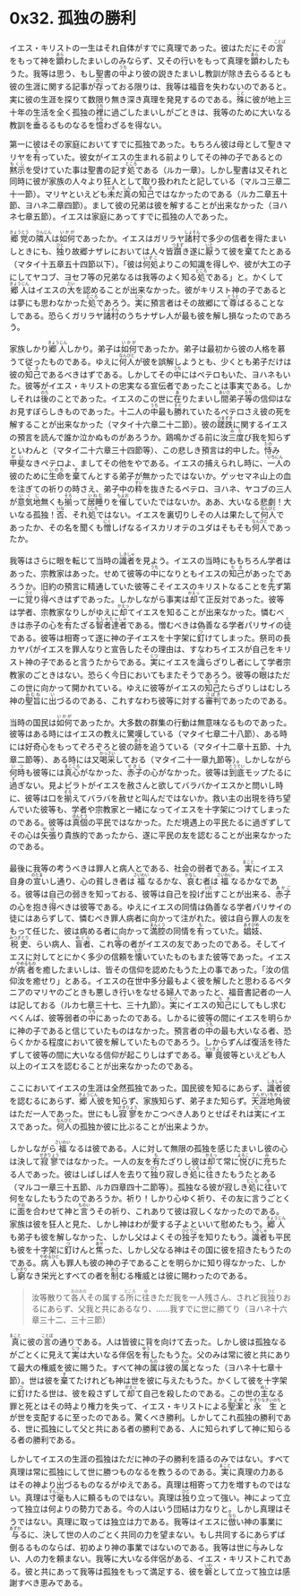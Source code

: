 # 0x32. 孤独の勝利

<article>
<section>
<p class="paragraph">イエス・キリストの一生はそれ自体がすでに真理であった。彼はただにその<ruby><rb>言</rb><rp>（</rp><rt>ことば</rt><rp>）</rp></ruby>をもって神を<ruby><rb>顕</rb><rp>（</rp><rt>あら</rt><rp>）</rp></ruby>わしたまいしのみならず、又その行いをもって真理を<ruby><rb>顕</rb><rp>（</rp><rt>あら</rt><rp>）</rp></ruby>わしたもうた。我等は思う、もし聖書の<ruby><rb>中</rb><rp>（</rp><rt>うち</rt><rp>）</rp></ruby>より彼の説きたまいし教訓が除き去らるるとも彼の生涯に関する記事が<ruby><rb>存</rb><rp>（</rp><rt>のこ</rt><rp>）</rp></ruby>っておる限りは、我等は福音を失わないのであると。実に彼の生涯を探りて数限り無き深き真理を発見するのである。<ruby><rb>殊</rb><rp>（</rp><rt>こと</rt><rp>）</rp></ruby>に彼が地上三十年の生活を全く孤独の<ruby><rb>裡</rb><rp>（</rp><rt>うち</rt><rp>）</rp></ruby>に過ごしたまいしがごときは、我等のために大いなる教訓を<ruby><rb>垂</rb><rp>（</rp><rt>た</rt><rp>）</rp></ruby>るるものなるを<ruby><rb>憶</rb><rp>（</rp><rt>おも</rt><rp>）</rp></ruby>わざるを得ない。</p>

<p class="paragraph">第一に彼はその家庭においてすでに孤独であった。もちろん彼は母として聖きマリヤを<ruby><rb>有</rb><rp>（</rp><rt>も</rt><rp>）</rp></ruby>っていた。彼女がイエスの生まれる前よりしてその神の子であるとの<ruby><rb>黙示</rb><rp>（</rp><rt>もくし</rt><rp>）</rp></ruby>を受けていた事は聖書の記す<ruby><rb>処</rb><rp>（</rp><rt>ところ</rt><rp>）</rp></ruby>である（ルカ一章）。しかし聖書は又それと同時に彼が家族の人々より狂人として取り扱われたと記している（マルコ三章二十一節）。マリヤといえども<ruby><rb>未</rb><rp>（</rp><rt>いま</rt><rp>）</rp></ruby>だ<ruby><rb>真</rb><rp>（</rp><rt>しん</rt><rp>）</rp></ruby>の<ruby><rb>知己</rb><rp>（</rp><rt>ちき</rt><rp>）</rp></ruby>ではなかったのである（ルカ二章五十節、ヨハネ二章四節）。まして彼の兄弟は彼を解することが出来なかった（ヨハネ七章五節）。イエスは家庭にあってすでに孤独の人であった。</p>

<p class="paragraph"><ruby><rb>郷党</rb><rp>（</rp><rt>きょうとう</rt><rp>）</rp></ruby>の<ruby><rb>隣人</rb><rp>（</rp><rt>りんじん</rt><rp>）</rp></ruby>は<ruby><rb>如何</rb><rp>（</rp><rt>いかが</rt><rp>）</rp></ruby>であったか。イエスはガリラヤ<ruby><rb>諸村</rb><rp>（</rp><rt>しょそん</rt><rp>）</rp></ruby>で多少の信者を得たまいしときにも、<ruby><rb>独</rb><rp>（</rp><rt>ひと</rt><rp>）</rp></ruby>り故郷ナザレにおいては人々皆<ruby><rb>躓</rb><rp>（</rp><rt>つまず</rt><rp>）</rp></ruby>き遂に<ruby><rb>厭</rb><rp>（</rp><rt>いと</rt><rp>）</rp></ruby>うて彼を<ruby><rb>棄</rb><rp>（</rp><rt>す</rt><rp>）</rp></ruby>てたとある（マタイ十五章五十四節以下）。「彼は<ruby><rb>何処</rb><rp>（</rp><rt>いずこ</rt><rp>）</rp></ruby>よりこの知識を得しや、彼が大工の子にしてヤコブ、ヨセフ等の兄弟なるは我等のよく知る<ruby><rb>処</rb><rp>（</rp><rt>ところ</rt><rp>）</rp></ruby>である」と。かくして<ruby><rb>郷人</rb><rp>（</rp><rt>きょうじん</rt><rp>）</rp></ruby>はイエスの<ruby><rb>大</rb><rp>（</rp><rt>だい</rt><rp>）</rp></ruby>を認めることが出来なかった。彼がキリスト神の子であるとは夢にも思わなかった<ruby><rb>処</rb><rp>（</rp><rt>ところ</rt><rp>）</rp></ruby>であろう。<ruby><rb>実</rb><rp>（</rp><rt>じつ</rt><rp>）</rp></ruby>に預言者はその故郷にて<ruby><rb>尊</rb><rp>（</rp><rt>とうと</rt><rp>）</rp></ruby>ばるることなしである。恐らくガリラヤ<ruby><rb>諸村</rb><rp>（</rp><rt>しょそん</rt><rp>）</rp></ruby>のうちナザレ人が最も彼を解し損なったのであろう。</p>

<p class="paragraph">家族しかり<ruby><rb>郷人</rb><rp>（</rp><rt>きょうじん</rt><rp>）</rp></ruby>しかり。弟子は<ruby><rb>如何</rb><rp>（</rp><rt>いかが</rt><rp>）</rp></ruby>であったか。弟子は最初から彼の人格を慕うて従ったものである。ゆえに<ruby><rb>何人</rb><rp>（</rp><rt>なんびと</rt><rp>）</rp></ruby>が彼を誤解しようとも、少くとも弟子だけは彼の<ruby><rb>知己</rb><rp>（</rp><rt>ちき</rt><rp>）</rp></ruby>であるべきはずである。しかしてその<ruby><rb>中</rb><rp>（</rp><rt>うち</rt><rp>）</rp></ruby>にはペテロもいた、ヨハネもいた。彼等がイエス・キリストの忠実なる宣伝者であったことは事実である。しかしそれは<ruby><rb>後</rb><rp>（</rp><rt>のち</rt><rp>）</rp></ruby>のことであった。イエスのこの世に<ruby><rb>在</rb><rp>（</rp><rt>あ</rt><rp>）</rp></ruby>りたまいし<ruby><rb>間</rb><rp>（</rp><rt>あいだ</rt><rp>）</rp></ruby>弟子<ruby><rb>等</rb><rp>（</rp><rt>たち</rt><rp>）</rp></ruby>の信仰はなお見すぼらしきものであった。十二人の<ruby><rb>中</rb><rp>（</rp><rt>うち</rt><rp>）</rp></ruby>最も<ruby><rb>勝</rb><rp>（</rp><rt>すぐ</rt><rp>）</rp></ruby>れていたるぺテロさえ彼の死を解することが出来なかった（マタイ十六章二十二節）。彼の<ruby><rb>蹉跌</rb><rp>（</rp><rt>つまずき</rt><rp>）</rp></ruby>に関するイエスの預言を読んで誰か泣かぬものがあろうか。鶏鳴かざる前に汝<ruby><rb>三度</rb><rp>（</rp><rt>みた</rt><rp>）</rp></ruby>び我を知らずといわんと（マタイ二十六章三十四節等）、この悲しき預言は的中した。<ruby><rb>恃</rb><rp>（</rp><rt>たの</rt><rp>）</rp></ruby>み<ruby><rb>甲斐</rb><rp>（</rp><rt>がい</rt><rp>）</rp></ruby>なきペテロよ、ましてその他をやである。イエスの捕えられし時に、<ruby><rb>一人</rb><rp>（</rp><rt>いちにん</rt><rp>）</rp></ruby>の彼のために<ruby><rb>生命</rb><rp>（</rp><rt>いのち</rt><rp>）</rp></ruby>を<ruby><rb>棄</rb><rp>（</rp><rt>す</rt><rp>）</rp></ruby>てんとする弟子が無かったではないか。ゲッセマネ山上の血を注ぎての祈りの時さえ、弟子中の<ruby><rb>粋</rb><rp>（</rp><rt>すい</rt><rp>）</rp></ruby>を抜きたるペテロ、ヨハネ、ヤコブの三人が<ruby><rb>意気地</rb><rp>（</rp><rt>いくじ</rt><rp>）</rp></ruby>無くも<ruby><rb>揃</rb><rp>（</rp><rt>そろ</rt><rp>）</rp></ruby>って<ruby><rb>居睡</rb><rp>（</rp><rt>いねむ</rt><rp>）</rp></ruby>りを<ruby><rb>催</rb><rp>（</rp><rt>もよお</rt><rp>）</rp></ruby>していたではないか。ああ、大いなる悲劇！大いなる孤独！<ruby><rb>否</rb><rp>（</rp><rt>いな</rt><rp>）</rp></ruby>、それ<ruby><rb>処</rb><rp>（</rp><rt>ところ</rt><rp>）</rp></ruby>ではない。イエスを裏切りしその人は果たして<ruby><rb>何人</rb><rp>（</rp><rt>なんびと</rt><rp>）</rp></ruby>であったか、その名を聞くも<ruby><rb>憎</rb><rp>（</rp><rt>にく</rt><rp>）</rp></ruby>しげなるイスカリオテのユダはそもそも<ruby><rb>何人</rb><rp>（</rp><rt>なんびと</rt><rp>）</rp></ruby>であったか。</p>

<p class="paragraph">我等はさらに眼を転じて当時の<ruby><rb>識者</rb><rp>（</rp><rt>しきしゃ</rt><rp>）</rp></ruby>を見よう。イエスの当時にももちろん学者はあった、宗教家はあった。せめて彼等の<ruby><rb>中</rb><rp>（</rp><rt>うち</rt><rp>）</rp></ruby>になりともイエスの<ruby><rb>知己</rb><rp>（</rp><rt>ちき</rt><rp>）</rp></ruby>があったであろうか。旧約の預言に精通していた彼等こそイエスのキリストなることを<ruby><rb>先</rb><rp>（</rp><rt>ま</rt><rp>）</rp></ruby>ず第一に<ruby><rb>覚</rb><rp>（</rp><rt>さと</rt><rp>）</rp></ruby>り<ruby><rb>得</rb><rp>（</rp><rt>う</rt><rp>）</rp></ruby>べきはずであった。しかしながら事実は<ruby><rb>却</rb><rp>（</rp><rt>かえっ</rt><rp>）</rp></ruby>て正反対であった。彼等は学者、宗教家なりしがゆえに<ruby><rb>却</rb><rp>（</rp><rt>かえっ</rt><rp>）</rp></ruby>てイエスを知ることが出来なかった。憐むべきは赤子の心を<ruby><rb>有</rb><rp>（</rp><rt>も</rt><rp>）</rp></ruby>たざる<ruby><rb>智者達者</rb><rp>（</rp><rt>ちしゃたっしゃ</rt><rp>）</rp></ruby>である。憎むべきは偽善なる学者パリサイの<ruby><rb>徒</rb><rp>（</rp><rt>と</rt><rp>）</rp></ruby>である。彼等は相寄って遂に神の子イエスを十字架に<ruby><rb>釘</rb><rp>（</rp><rt>つ</rt><rp>）</rp></ruby>けてしまった。祭司の長カヤパがイエスを罪人なりと宣告したその理由は、すなわちイエスが自己をキリスト神の子であると言うたからである。<ruby><rb>実</rb><rp>（</rp><rt>じつ</rt><rp>）</rp></ruby>にイエスを<ruby><rb>識</rb><rp>（</rp><rt>し</rt><rp>）</rp></ruby>らざりし者にして学者宗教家のごときはない。恐らく今日においてもまたそうであろう。彼等の<ruby><rb>眼</rb><rp>（</rp><rt>め</rt><rp>）</rp></ruby>はただこの世に向かって開かれている。ゆえに彼等がイエスの<ruby><rb>知己</rb><rp>（</rp><rt>ちき</rt><rp>）</rp></ruby>たらざりしはむしろ神の<ruby><rb>聖旨</rb><rp>（</rp><rt>みむね</rt><rp>）</rp></ruby>に<ruby><rb>出</rb><rp>（</rp><rt>い</rt><rp>）</rp></ruby>づるのである、これすなわち彼等に対する<ruby><rb>審判</rb><rp>（</rp><rt>さばき</rt><rp>）</rp></ruby>であったのである。</p>

<p class="paragraph">当時の国民は<ruby><rb>如何</rb><rp>（</rp><rt>いかが</rt><rp>）</rp></ruby>であったか。大多数の群集の行動は無意味なるものであった。彼等はある時にはイエスの教えに驚嘆している（マタイ七章二十八節）、ある時には好奇心をもってぞろぞろと彼の<ruby><rb>跡</rb><rp>（</rp><rt>あと</rt><rp>）</rp></ruby>を追うている（マタイ十二章十五節、十九章二節等）、ある時には又<ruby><rb>喝采</rb><rp>（</rp><rt>かっさい</rt><rp>）</rp></ruby>しておる（マタイ二十一章九節等）。しかしながら<ruby><rb>何時</rb><rp>（</rp><rt>いつ</rt><rp>）</rp></ruby>も彼等には<ruby><rb>真心</rb><rp>（</rp><rt>まこころ</rt><rp>）</rp></ruby>がなかった、<ruby><rb>赤子</rb><rp>（</rp><rt>せきし</rt><rp>）</rp></ruby>の心がなかった。彼等は<ruby><rb>到底</rb><rp>（</rp><rt>とうてい</rt><rp>）</rp></ruby>モップたるに<ruby><rb>過</rb><rp>（</rp><rt>す</rt><rp>）</rp></ruby>ぎない。見よピラトがイエスを赦さんと欲してバラバかイエスかと問いし時に、彼等は口を<ruby><rb>揃</rb><rp>（</rp><rt>そろ</rt><rp>）</rp></ruby>えてバラバを赦せと叫んだではないか。救い主の出現を待ち望んでいた彼等も、学者や宗教家と一緒になってイエスを十字架につけてしまったのである。彼等は<ruby><rb>真個</rb><rp>（</rp><rt>ほんとう</rt><rp>）</rp></ruby>の平民ではなかった。ただ境遇上の平民たるに過ぎずしてその心は<ruby><rb>矢張</rb><rp>（</rp><rt>やは</rt><rp>）</rp></ruby>り貴族的であったから、遂に平民の友を認むることが出来なかったのである。</p>

<p class="paragraph">最後に我等の考うべきは罪人と病人とである、社会の弱者である。<ruby><rb>実</rb><rp>（</rp><rt>まこと</rt><rp>）</rp></ruby>にイエス自身の<ruby><rb>宣</rb><rp>（</rp><rt>のたま</rt><rp>）</rp></ruby>いし通り、心の貧しき者は<ruby><rb>福</rb><rp>（</rp><rt>さいわい</rt><rp>）</rp></ruby>なるかな、<ruby><rb>哀</rb><rp>（</rp><rt>かなし</rt><rp>）</rp></ruby>む者は<ruby><rb>福</rb><rp>（</rp><rt>さいわい</rt><rp>）</rp></ruby>なるかなである。彼等は自己の弱きを知っておる、彼等は自己を投げ<ruby><rb>出</rb><rp>（</rp><rt>いだ</rt><rp>）</rp></ruby>すことが出来る、<ruby><rb>赤子</rb><rp>（</rp><rt>あかご</rt><rp>）</rp></ruby>の心を抱き<ruby><rb>得</rb><rp>（</rp><rt>う</rt><rp>）</rp></ruby>べきは彼等である。ゆえにイエスの同情は偽善なる学者パリサイの徒にはあらずして、憐むべき罪人病者に向かって注がれた。彼は自ら罪人の友をもって任じた、彼は病める者に向かって<ruby><rb>満腔</rb><rp>（</rp><rt>まんくう</rt><rp>）</rp></ruby>の同情を<ruby><rb>有</rb><rp>（</rp><rt>も</rt><rp>）</rp></ruby>っていた。<ruby><rb>娼妓</rb><rp>（</rp><rt>あそびめ</rt><rp>）</rp></ruby>、<ruby><rb>税吏</rb><rp>（</rp><rt>みつぎとり</rt><rp>）</rp></ruby>、らい病人、<ruby><rb>盲者</rb><rp>（</rp><rt>めくら</rt><rp>）</rp></ruby>、これ<ruby><rb>等</rb><rp>（</rp><rt>ら</rt><rp>）</rp></ruby>の者がイエスの友であったのである。そしてイエスに対してとにかく多少の信頼を<ruby><rb>懐</rb><rp>（</rp><rt>いだ</rt><rp>）</rp></ruby>いていたものもまた彼等であった。イエスが<ruby><rb>病者</rb><rp>（</rp><rt>やめるもの</rt><rp>）</rp></ruby>を癒したまいしは、皆その信仰を認めたもうた上の事であった。「汝の信仰汝を癒せり」とある。イエスの在世中多分最もよく彼を解したと思わるるベタニアのマリヤのごときも悪しき行いをなせる婦人であったと、福音書記者の一人は記しておる（ルカ七章三十七、三十九節）。<ruby><rb>実</rb><rp>（</rp><rt>じつ</rt><rp>）</rp></ruby>にイエスの<ruby><rb>知己</rb><rp>（</rp><rt>ちき</rt><rp>）</rp></ruby>にしてもし求むべくんば、彼等弱者の<ruby><rb>中</rb><rp>（</rp><rt>うち</rt><rp>）</rp></ruby>にあったのである。しかるに彼等の間にイエスを明らかに神の子であると信じていたものはなかった。預言者の<ruby><rb>中</rb><rp>（</rp><rt>うち</rt><rp>）</rp></ruby>の最も大いなる者、恐らくかかる程度において彼を解していたものであろう。しからずんば復活を待たずして彼等の間に大いなる信仰が起こりしはずである。<ruby><rb>畢竟</rb><rp>（</rp><rt>ひっきょう</rt><rp>）</rp></ruby>彼等といえども人以上のイエスを認むることが出来なかったのである。</p>

<p class="paragraph">ここにおいてイエスの生涯は全然孤独であった。国民彼を知るにあらず、<ruby><rb>識者</rb><rp>（</rp><rt>しきしゃ</rt><rp>）</rp></ruby>彼を認むるにあらず、<ruby><rb>郷人</rb><rp>（</rp><rt>きょうじん</rt><rp>）</rp></ruby>彼を知らず、家族知らず、弟子また知らず。<ruby><rb>天涯地角</rb><rp>（</rp><rt>てんがいちかく</rt><rp>）</rp></ruby>彼はただ一人であった。世にもし<ruby><rb>寂寥</rb><rp>（</rp><rt>せきりょう</rt><rp>）</rp></ruby>をかこつべき人ありとせばそれは<ruby><rb>実</rb><rp>（</rp><rt>じつ</rt><rp>）</rp></ruby>にイエスであった。<ruby><rb>何人</rb><rp>（</rp><rt>なんびと</rt><rp>）</rp></ruby>の孤独か彼に比ぶることが出来ようか。</p>

<p class="paragraph">しかしながら<ruby><rb>福</rb><rp>（</rp><rt>さいわい</rt><rp>）</rp></ruby>なるは彼である。人に対して無限の孤独を感じたまいし彼の心は決して<ruby><rb>寂寥</rb><rp>（</rp><rt>せきりょう</rt><rp>）</rp></ruby>ではなかった。一人の友を<ruby><rb>有</rb><rp>（</rp><rt>も</rt><rp>）</rp></ruby>たざりし彼は<ruby><rb>却</rb><rp>（</rp><rt>かえっ</rt><rp>）</rp></ruby>て常に<ruby><rb>悦</rb><rp>（</rp><rt>よろこ</rt><rp>）</rp></ruby>びに<ruby><rb>充</rb><rp>（</rp><rt>み</rt><rp>）</rp></ruby>ちたる人であった。彼はしばしば人を去りて<ruby><rb>独</rb><rp>（</rp><rt>ひと</rt><rp>）</rp></ruby>り寂しき<ruby><rb>処</rb><rp>（</rp><rt>ところ</rt><rp>）</rp></ruby>に<ruby><rb>往</rb><rp>（</rp><rt>ゆ</rt><rp>）</rp></ruby>きたもうたとある（マルコ一章三十五節、ルカ四章四十二節等）。孤独なる彼が寂しき<ruby><rb>処</rb><rp>（</rp><rt>ところ</rt><rp>）</rp></ruby>に<ruby><rb>往</rb><rp>（</rp><rt>ゆ</rt><rp>）</rp></ruby>いて何をなしたもうたのであろうか。祈り！しかり心ゆく祈り、その友に言うごとくに<ruby><rb>面</rb><rp>（</rp><rt>かお</rt><rp>）</rp></ruby>を合わせて神と<ruby><rb>言</rb><rp>（</rp><rt>ものい</rt><rp>）</rp></ruby>うその祈り、これありて彼は寂しくなかったのである。家族は彼を狂人と見た、しかし神はわが愛する子よといいて慰めたもう。<ruby><rb>郷人</rb><rp>（</rp><rt>きょうじん</rt><rp>）</rp></ruby>も弟子も彼を解しなかった、しかし父はよくその<ruby><rb>独子</rb><rp>（</rp><rt>ひとりご</rt><rp>）</rp></ruby>を知りたもう。<ruby><rb>識者</rb><rp>（</rp><rt>しきしゃ</rt><rp>）</rp></ruby>も平民も彼を十字架に<ruby><rb>釘</rb><rp>（</rp><rt>つ</rt><rp>）</rp></ruby>けんと<ruby><rb>焦</rb><rp>（</rp><rt>あせ</rt><rp>）</rp></ruby>った、しかし父なる神はその国に彼を招きたもうたのである。<ruby><rb>病人</rb><rp>（</rp><rt>やめるひと</rt><rp>）</rp></ruby>も罪人も彼の神の子であることを明らかに知り得なかった、しかし<ruby><rb>窮</rb><rp>（</rp><rt>かぎり</rt><rp>）</rp></ruby>なき栄光とすべての者を<ruby><rb>制</rb><rp>（</rp><rt>おさ</rt><rp>）</rp></ruby>むる権威とは彼に賜わったのである。</p>

<blockquote>
汝等散りて<ruby><rb>各人</rb><rp>（</rp><rt>おのおの</rt><rp>）</rp></ruby>その属する<ruby><rb>所</rb><rp>（</rp><rt>ところ</rt><rp>）</rp></ruby>に<ruby><rb>往</rb><rp>（</rp><rt>ゆ</rt><rp>）</rp></ruby>きただ我を一人残さん、されど我<ruby><rb>独</rb><rp>（</rp><rt>ひと</rt><rp>）</rp></ruby>りおるにあらず、父我と共にあるなり、……我すでに世に勝てり（ヨハネ十六章三十二、三十三節）
</blockquote>

<p class="paragraph"><ruby><rb>真</rb><rp>（</rp><rt>まこと</rt><rp>）</rp></ruby>に彼の<ruby><rb>言</rb><rp>（</rp><rt>ことば</rt><rp>）</rp></ruby>の通りである。人は皆彼に背を向けて去った。しかし彼は孤独なるがごとくに見えて<ruby><rb>実</rb><rp>（</rp><rt>じつ</rt><rp>）</rp></ruby>は大いなる伴侶を<ruby><rb>有</rb><rp>（</rp><rt>ゆう</rt><rp>）</rp></ruby>したもうた。父のみは常に彼と共にありて最大の権威を彼に賜うた。すべて神の<ruby><rb>属</rb><rp>（</rp><rt>もの</rt><rp>）</rp></ruby>は彼の<ruby><rb>属</rb><rp>（</rp><rt>もの</rt><rp>）</rp></ruby>となった（ヨハネ十七章十節）。世は彼を<ruby><rb>棄</rb><rp>（</rp><rt>す</rt><rp>）</rp></ruby>てたけれども神は世を彼に与えたもうた。かくして彼を十字架に<ruby><rb>釘</rb><rp>（</rp><rt>つ</rt><rp>）</rp></ruby>けたる世は、彼を殺さずして<ruby><rb>却</rb><rp>（</rp><rt>かえっ</rt><rp>）</rp></ruby>て自己を殺したのである。この世の<ruby><rb>主</rb><rp>（</rp><rt>ぬし</rt><rp>）</rp></ruby>なる罪と死とはその時より権力を失って、イエス・キリストによる<ruby><rb>聖潔</rb><rp>（</rp><rt>きよめ</rt><rp>）</rp></ruby>と<ruby><rb>永生</rb><rp>（</rp><rt>かぎりなきいのち</rt><rp>）</rp></ruby>とが世を支配するに至ったのである。驚くべき勝利。しかしてこれ孤独の勝利である、世に孤独にして父と共にある者の勝利である、人に知られずして神に知らるる者の勝利である。</p>

<p class="paragraph">しかしてイエスの生涯の孤独はただに神の子の勝利を語るのみではない。すべて真理は常に孤独にして世に勝つものなるを教うるのである。<ruby><rb>実</rb><rp>（</rp><rt>まこと</rt><rp>）</rp></ruby>に真理の力あるはその神より<ruby><rb>出</rb><rp>（</rp><rt>い</rt><rp>）</rp></ruby>づるものなるがゆえである。真理は相寄って力を増すものではない。真理は<ruby><rb>寸毫</rb><rp>（</rp><rt>すんごう</rt><rp>）</rp></ruby>も人に頼るものではない。真理は<ruby><rb>独</rb><rp>（</rp><rt>ひと</rt><rp>）</rp></ruby>り立って強い。神によって立って独立は何よりの勢力である。今の人はいう団結は力なりと。しかし真理はそうではない。真理に取っては独立は力である。我等はイエスに<ruby><rb>倣</rb><rp>（</rp><rt>なら</rt><rp>）</rp></ruby>い神の事業に<ruby><rb>与</rb><rp>（</rp><rt>あずか</rt><rp>）</rp></ruby>るに、決して世の人のごとく共同の力を望まない。もし共同するにあらずば倒るるものならば、初めより神の事業ではないのである。我等は世に<ruby><rb>与</rb><rp>（</rp><rt>く</rt><rp>）</rp></ruby>みしない、人の力を頼まない。我等に大いなる伴侶がある、イエス・キリストこれである。彼と共にあって我等は孤独をもって満足する、彼を<ruby><rb>磐</rb><rp>（</rp><rt>いわ</rt><rp>）</rp></ruby>として立って独立は感謝すべき恵みである。</p>
</section>
</article>